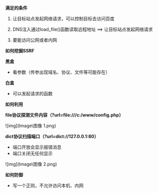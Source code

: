 **满足的条件**

1. 让目标站点发起网络请求，可以控制目标去访问百度

1. DNS注入通过load_file()函数读取远程地址 ==> 让目标站点发起网络请求

1. 要能访问公网或者内网

**如何挖掘SSRF**

**黑盒**

- 看参数（传参出现域名、协议、文件等可能存在）

**白盒**

- 可以发起请求的函数

**如何利用**

**file协议探测文件内容（?url=file:///c:/www/config.php）**

![img](Image\图像 1.png)

**dict协议扫描端口（?url=dict://127.0.0.1:80）**

- 端口开放会显示报错消息
- 端口关闭无任何显示

![img](Image\图像 2.png)

**如何防御**

- 写一个正则，不允许访问本机、内网